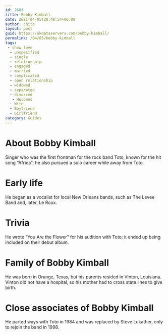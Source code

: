 ```yaml
---
id: 2681
title: Bobby Kimball
date: 2021-04-05T20:48:54+00:00
author: chito
layout: post
guid: https://ukdataservers.com/bobby-kimball/
permalink: /04/05/bobby-kimball
tags:
 - show love
  - unspecified
  - single
  - relationship
  - engaged
  - married
  - complicated
  - open relationship
  - widowed
  - separated
  - divorced
   - Husband
  - Wife
  - Boyfriend
  - Girlfriend
category: Guides
---
```




  
  
#  About Bobby Kimball
                  
                  
                  
Singer who was the first frontman for the rock band Toto, known for the hit song &#8220;Africa&#8221;; he also pursued a solo career while away from Toto.
                  
                
                
                
# Early life
                  
                  
                  
He began as a vocalist for local New Orleans bands, such as The Levee Band and, later, Le Roux.
                  
                
                
                
# Trivia
                  
                  
                  
He wrote &#8220;You Are the Flower&#8221; for his audition with Toto; it ended up being included on their debut album.
                  
                
                
                
# Family of Bobby Kimball
                  
                  
                  
He was born in Orange, Texas, but his parents resided in Vinton, Louisiana. Vinton did not have a hospital, so his mother had to cross state lines to give birth.
                  
                
                
                
# Close associates of Bobby Kimball
                  
                  
                  
He parted ways with Toto in 1984 and was replaced by Steve Lukather, only to rejoin the band in 1998.
                  
                
              
            
          
          
          
    
    
  

